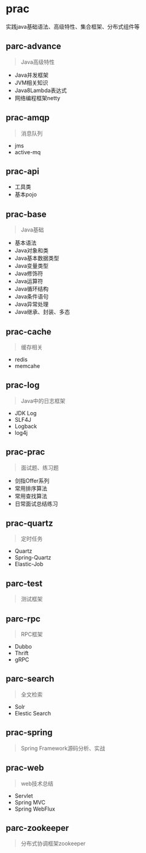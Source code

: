 # prac
实践java基础语法、高级特性、集合框架、分布式组件等
## parc-advance
> Java高级特性
- Java并发框架
- JVM相关知识
- Java8Lambda表达式
- 网络编程框架netty
## prac-amqp
> 消息队列
 - jms
 - active-mq
## prac-api
- 工具类
- 基本pojo
## prac-base
> Java基础
- 基本语法
- Java对象和类
- Java基本数据类型
- Java变量类型
- Java修饰符
- Java运算符
- Java循环结构
- Java条件语句
- Java异常处理
- Java继承、封装、多态
## prac-cache
> 缓存相关
- redis
- memcahe
## prac-log
> Java中的日志框架
- JDK Log
- SLF4J
- Logback
- log4j
## prac-prac
> 面试题、练习题
- 剑指Offer系列
- 常用排序算法
- 常用查找算法
- 日常面试总结练习
## prac-quartz
> 定时任务
- Quartz
- Spring-Quartz
- Elastic-Job
## parc-test
> 测试框架
## parc-rpc
> RPC框架
- Dubbo
- Thrift
- gRPC
## parc-search
> 全文检索
- Solr
- Elestic Search
## prac-spring
> Spring Framework源码分析、实战
## prac-web
>web技术总结
- Servlet
- Spring MVC
- Spring WebFlux
## parc-zookeeper
> 分布式协调框架zookeeper

